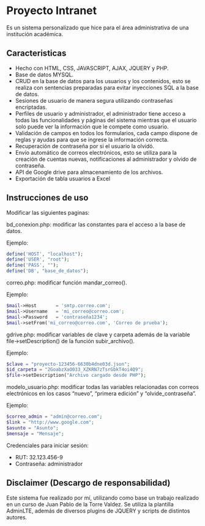 
# Proyecto Intranet

Es un sistema personalizado que hice para el área administrativa de una institución académica.


## Caracteristicas

- Hecho con HTML, CSS, JAVASCRIPT, AJAX, JQUERY y PHP.
- Base de datos MYSQL.
- CRUD en la base de datos para los usuarios y los contenidos, esto se realiza con sentencias preparadas para evitar inyecciones SQL a la base de datos.
- Sesiones de usuario de manera segura utilizando contraseñas encriptadas.
- Perfiles de usuario y administrador, el administrador tiene acceso a todas las funcionalidades y páginas del sistema mientras que el usuario solo puede ver la información que le compete como usuario.
- Validación de campos en todos los formularios, cada campo dispone de reglas y ayudas para que se ingrese la información correcta.
- Recuperación de contraseña por si el usuario la olvidó.
- Envío automático de correos electrónicos, esto se utiliza para la creación de cuentas nuevas, notificaciones al administrador y olvido de contraseña.
- API de Google drive para almacenamiento de los archivos.
- Exportación de tabla usuarios a Excel


  
## Instrucciones de uso

Modificar las siguientes paginas:

bd_conexion.php: modificar las constantes para el acceso a la base de datos.

Ejemplo:
```php
define('HOST', "localhost");
define('USER', "root");
define('PASS', "");
define('DB', "base_de_datos");
```
correo.php: modificar función mandar_correo().

Ejemplo:
```php
$mail->Host       = 'smtp.correo.com';
$mail->Username   = 'mi_correo@correo.com';
$mail->Password   = 'contraseña1234';
$mail->setFrom('mi_correo@correo.com', 'Correo de prueba');
```
gdrive.php: modificar variables de clave y carpeta además de la variable file->setDescription() de la función subir_archivo().

Ejemplo:
```php
$clave = "proyecto-123456-6630b4dne03d.json";
$id_carpeta = "2GoabzXaO033_XZKRN7zTsrGbkT4oi4Q9";
$file->setDescription("Archivo cargado desde PHP");
```
modelo_usuario.php: modificar todas las variables relacionadas con correos electrónicos en los casos “nuevo”, “primera edición” y “olvide_contraseña”.

Ejemplo:
```php
$correo_admin = "admin@correo.com";
$link = "http://www.google.com";
$asunto = "Asunto";
$mensaje = "Mensaje";
```
Credenciales para iniciar sesión:

- RUT: 32.123.456-9
- Contraseña: administrador



  
## Disclaimer (Descargo de responsabilidad)

Este sistema fue realizado por mí, utilizando como base un trabajo realizado en un curso de Juan Pablo de la Torre Valdez. Se utiliza la plantilla AdminLTE, además de diversos plugins de JQUERY y scripts de distintos autores.